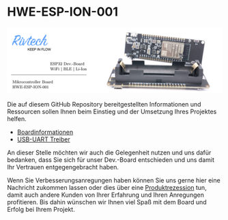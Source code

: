 # HWE-ESP-ION-001
![alt text](Banner.jpg "HWE-ESP-ION-001")

Die auf diesem GitHub Repository bereitgestellten Informationen und Ressourcen sollen Ihnen beim Einstieg und der Umsetzung Ihres Projektes helfen. 
* [Boardinformationen](https://github.com/Rivtech/HWE-ESP-ION-001/tree/master/Boardinformation)
* [USB-UART Treiber](https://github.com/Rivtech/HWE-ESP-ION-001/tree/master/USB-UART%20Treiber)


An dieser Stelle möchten wir auch die Gelegenheit nutzen und uns dafür bedanken, dass Sie sich für unser Dev.-Board entschieden und uns damit Ihr Vertrauen entgegengebracht haben. 

Wenn Sie Verbesserungsanregungen haben können Sie uns gerne hier eine Nachricht zukommen lassen oder dies über eine [Produktrezession](https://www.amazon.de/) tun, damit auch andere Kunden von Ihrer Erfahrung und Ihren Anregungen profitieren. Bis dahin wünschen wir Ihnen viel Spaß mit dem Board und Erfolg bei Ihrem Projekt.  
